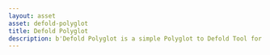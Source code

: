 ```yaml
---
layout: asset
asset: defold-polyglot
title: Defold Polyglot
description: b'Defold Polyglot is a simple Polyglot to Defold Tool for game localisations. Polyglot is one of many community-driven open-source localisation projects available online.'
---
```

